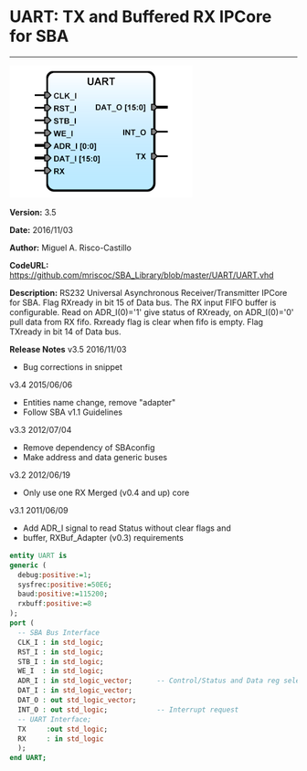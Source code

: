 # **UART: TX and Buffered RX IPCore for SBA**
- - - 
![](image.png)   

**Version:** 3.5

**Date:** 2016/11/03

**Author:** Miguel A. Risco-Castillo

**CodeURL:** https://github.com/mriscoc/SBA_Library/blob/master/UART/UART.vhd

**Description:**
RS232 Universal Asynchronous Receiver/Transmitter IPCore for SBA.
Flag RXready in bit 15 of Data bus. The RX input FIFO buffer is configurable.
Read on ADR_I(0)='1' give status of RXready, on ADR_I(0)='0' pull data from RX fifo.
Rxready flag is clear when fifo is empty. Flag TXready in bit 14 of Data bus.

**Release Notes**
v3.5 2016/11/03
- Bug corrections in snippet

v3.4 2015/06/06
- Entities name change, remove "adapter"
- Follow SBA v1.1 Guidelines

v3.3 2012/07/04
- Remove dependency of SBAconfig
- Make address and data generic buses

v3.2 2012/06/19
- Only use one RX Merged (v0.4 and up) core

v3.1 2011/06/09
- Add ADR_I signal to read Status without clear flags and
- buffer, RXBuf_Adapter (v0.3) requirements


```vhdl
entity UART is
generic (
  debug:positive:=1;
  sysfrec:positive:=50E6;
  baud:positive:=115200;
  rxbuff:positive:=8
);
port (
  -- SBA Bus Interface
  CLK_I : in std_logic;
  RST_I : in std_logic;
  STB_I : in std_logic;
  WE_I  : in std_logic;
  ADR_I : in std_logic_vector;      -- Control/Status and Data reg select
  DAT_I : in std_logic_vector;
  DAT_O : out std_logic_vector;
  INT_O : out std_logic;            -- Interrupt request
  -- UART Interface;
  TX     :out std_logic;
  RX     : in std_logic
  );
end UART;
```
